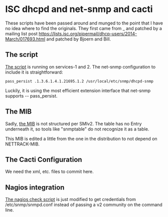 # ISC dhcpd and net-snmp and cacti

These scripts have been passed around and munged to the
point that I have no idea where to find the originals.
They first came from
_
and patched by a mailing list post
https://lists.isc.org/pipermail/dhcp-users/2014-March/017693.html
and patched by Bjoern and Bill.

## The script

[The script](dhcpd-snmp) is running on services-1 and 2.
The net-snmp configuration to include it is straightforward:

    pass_persist .1.3.6.1.4.1.21695.1.2 /usr/local/etc/snmp/dhcpd-snmp

Luckily, it is using the most efficient extension interface
that net-snmp supports -- pass_persist.

## The MIB

Sadly, [the MIB](nettrack-dhcpd-snmp.mib) is not structured per SMIv2.  The table has
no Entry underneath it, so tools like "snmptable" do not
recognize it as a table.

This MIB is edited a little from the one in the distribution to not depend
on NETTRACK-MIB.

## The Cacti Configuration

We need the xml, etc. files to commit here.

## Nagios integration

[The nagios check script](check_dhcp_pools.sh) is just modified to get
credentials from /etc/snmp/snmpd.conf instead of passing a v2 community
on the command line.
